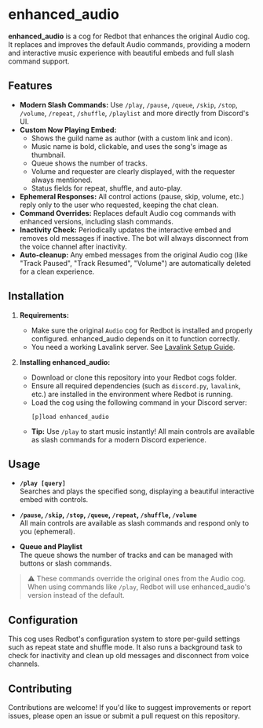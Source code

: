 # enhanced_audio

**enhanced_audio** is a cog for Redbot that enhances the original Audio cog. It replaces and improves the default Audio commands, providing a modern and interactive music experience with beautiful embeds and full slash command support.

## Features

- **Modern Slash Commands:** Use `/play`, `/pause`, `/queue`, `/skip`, `/stop`, `/volume`, `/repeat`, `/shuffle`, `/playlist` and more directly from Discord's UI.
- **Custom Now Playing Embed:**
  - Shows the guild name as author (with a custom link and icon).
  - Music name is bold, clickable, and uses the song's image as thumbnail.
  - Queue shows the number of tracks.
  - Volume and requester are clearly displayed, with the requester always mentioned.
  - Status fields for repeat, shuffle, and auto-play.
- **Ephemeral Responses:** All control actions (pause, skip, volume, etc.) reply only to the user who requested, keeping the chat clean.
- **Command Overrides:** Replaces default Audio cog commands with enhanced versions, including slash commands.
- **Inactivity Check:** Periodically updates the interactive embed and removes old messages if inactive. The bot will always disconnect from the voice channel after inactivity.
- **Auto-cleanup:** Any embed messages from the original Audio cog (like "Track Paused", "Track Resumed", "Volume") are automatically deleted for a clean experience.

## Installation

1. **Requirements:**  
   - Make sure the original `Audio` cog for Redbot is installed and properly configured. enhanced_audio depends on it to function correctly.
   - You need a working Lavalink server. See [Lavalink Setup Guide](https://github.com/freyacodes/Lavalink#server-setup).

2. **Installing enhanced_audio:**  
   - Download or clone this repository into your Redbot cogs folder.
   - Ensure all required dependencies (such as `discord.py`, `lavalink`, etc.) are installed in the environment where Redbot is running.
   - Load the cog using the following command in your Discord server:  
     ```
     [p]load enhanced_audio
     ```
   - **Tip:** Use `/play` to start music instantly! All main controls are available as slash commands for a modern Discord experience.

## Usage

- **`/play [query]`**  
  Searches and plays the specified song, displaying a beautiful interactive embed with controls.

- **`/pause`, `/skip`, `/stop`, `/queue`, `/repeat`, `/shuffle`, `/volume`**  
  All main controls are available as slash commands and respond only to you (ephemeral).

- **Queue and Playlist**  
  The queue shows the number of tracks and can be managed with buttons or slash commands.

> ⚠️ These commands override the original ones from the Audio cog. When using commands like `/play`, Redbot will use enhanced_audio's version instead of the default.

## Configuration

This cog uses Redbot's configuration system to store per-guild settings such as repeat state and shuffle mode. It also runs a background task to check for inactivity and clean up old messages and disconnect from voice channels.

## Contributing

Contributions are welcome! If you'd like to suggest improvements or report issues, please open an issue or submit a pull request on this repository.
